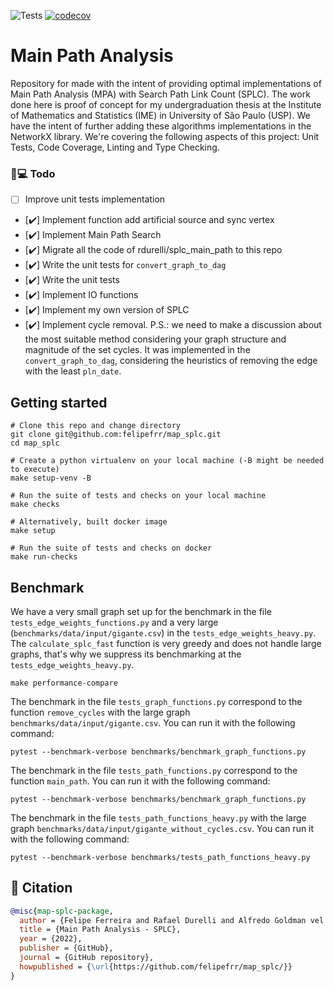 ![Tests](https://github.com/felipefrr/map_splc/actions/workflows/tests.yml/badge.svg) [![codecov](https://codecov.io/gh/felipefrr/map_splc/branch/main/graph/badge.svg?token=O1ZP96FUIM)](https://codecov.io/gh/felipefrr/map_splc)

# Main Path Analysis

Repository for made with the intent of providing optimal implementations of Main Path Analysis (MPA) with Search Path Link Count (SPLC). The work done here is proof of concept for my undergraduation thesis at the Institute of Mathematics and Statistics (IME) in University of São Paulo (USP).
We have the intent of further adding these algorithms implementations in the NetworkX library.
We're covering the following aspects of this project: Unit Tests, Code Coverage, Linting and Type Checking.

### 📝💻 Todo
- [ ] Improve unit tests implementation
- [✔️] Implement function add artificial source and sync vertex
- [✔️] Implement Main Path Search
- [✔️] Migrate all the code of rdurelli/splc_main_path to this repo
- [✔️] Write the unit tests for `convert_graph_to_dag`
- [✔️] Write the unit tests
- [✔️] Implement IO functions
- [✔️] Implement my own version of SPLC
- [✔️] Implement cycle removal. P.S.: we need to make a discussion about the most suitable method considering your graph structure and magnitude of the set cycles. It was implemented in the `convert_graph_to_dag`, considering the heuristics of removing the edge with the least `pln_date`.

## Getting started
```
# Clone this repo and change directory
git clone git@github.com:felipefrr/map_splc.git
cd map_splc

# Create a python virtualenv on your local machine (-B might be needed to execute)
make setup-venv -B

# Run the suite of tests and checks on your local machine
make checks

# Alternatively, built docker image
make setup

# Run the suite of tests and checks on docker
make run-checks
```

## Benchmark

We have a very small graph set up for the benchmark in the file `tests_edge_weights_functions.py` and a very large (`benchmarks/data/input/gigante.csv`) in the `tests_edge_weights_heavy.py`. The `calculate_splc_fast` function is very greedy and does not handle large graphs, that's why we suppress its benchmarking at the `tests_edge_weights_heavy.py`. 
```
make performance-compare
```
The benchmark in the file `tests_graph_functions.py` correspond to the function `remove_cycles` with the large graph `benchmarks/data/input/gigante.csv`. You can run it with the following command:
```
pytest --benchmark-verbose benchmarks/benchmark_graph_functions.py
```
The benchmark in the file `tests_path_functions.py` correspond to the function `main_path`. You can run it with the following command:
```
pytest --benchmark-verbose benchmarks/benchmark_graph_functions.py
```
The benchmark in the file  `tests_path_functions_heavy.py` with the large graph `benchmarks/data/input/gigante_without_cycles.csv`. You can run it with the following command:
```
pytest --benchmark-verbose benchmarks/tests_path_functions_heavy.py
```

## 📃 Citation

```bibtex
@misc{map-splc-package,
  author = {Felipe Ferreira and Rafael Durelli and Alfredo Goldman vel Lejbman},
  title = {Main Path Analysis - SPLC},
  year = {2022},
  publisher = {GitHub},
  journal = {GitHub repository},
  howpublished = {\url{https://github.com/felipefrr/map_splc/}}
}
```